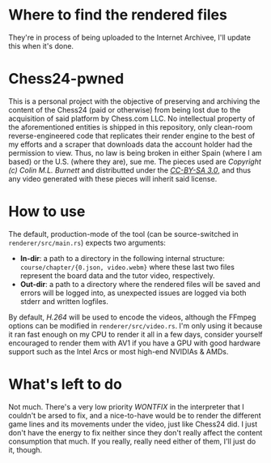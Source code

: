 # Where to find the rendered files

They're in process of being uploaded to the Internet Archivee, I'll update this when it's done.

# Chess24-pwned
This is a personal project with the objective of preserving and archiving the content of the Chess24 (paid or otherwise) from being lost due to the acquisition of said platform by Chess.com LLC. No intellectual property of the aforementioned entities is shipped in this repository, only clean-room reverse-engineered code that replicates their render engine to the best of my efforts and a scraper that downloads data the account holder had the permission to view. Thus, no law is being broken in either Spain (where I am based) or the U.S. (where they are), sue me. The pieces used are *Copyright (c) Colin M.L. Burnett* and distributted under the *[CC-BY-SA 3.0](https://creativecommons.org/licenses/by-sa/3.0/)*, and thus any video generated with these pieces will inherit said license.

# How to use
The default, production-mode of the tool (can be source-switched in `renderer/src/main.rs`) expects two arguments:
* **In-dir**: a path to a directory in the following internal structure: `course/chapter/{0.json, video.webm}` where these last two files represent the board data and the tutor video, respectively.
* **Out-dir**: a path to a directory where the rendered files will be saved and errors will be logged into, as unexpected issues are logged via both stderr and written logfiles.

By default, *H.264* will be used to encode the videos, although the FFmpeg options can be modified in `renderer/src/video.rs`. I'm only using it because it ran fast enough on my CPU to render it all in a few days, consider yourself encouraged to render them with AV1 if you have a GPU with good hardware support such as the Intel Arcs or most high-end NVIDIAs & AMDs.

# What's left to do
Not much. There's a very low priority *WONTFIX* in the interpreter that I couldn't be arsed to fix, and a nice-to-have would be to render the different game lines and its movements under the video, just like Chess24 did. I just don't have the energy to fix neither since they don't really affect the content consumption that much. If you really, really need either of them, I'll just do it, though.
